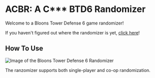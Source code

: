 # ACBR: A C*** BTD6 Randomizer
Welcome to a Bloons Tower Defense 6 game randomizer!

If you haven't figured out where the randomizer is yet, [click here](https://maquarocket.github.io/btd6randomizer/ "whysnakes and maquarocket present ACBR: A C*** BTD6 Randomizer")!

## How To Use
![Image of the Bloons Tower Defense 6 Randomizer]("docs/app_screenshot.png" "App Screenshot")

The ranzomizer supports both single-player and co-op randomization.

